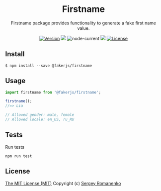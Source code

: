 <h1 align="center">Firstname</h1>
<p align="center">
Firstname package provides functionality to generate a fake first name value.
</p>

<p align="center">
<a href="https://github.com/faker-javascript/firstname/releases"><img alt="Version" src="https://img.shields.io/github/release/faker-javascript/firstname.svg?label=version&color=green"></a> <img src="https://img.shields.io/npm/dt/@fakerjs/firstname"> <img alt="node-current" src="https://img.shields.io/node/v/@fakerjs/firstname"> <a href="https://github.com/faker-javascript/firstname/actions/workflows/ci.yml"><img src="https://github.com/faker-javascript/firstname/actions/workflows/ci.yml/badge.svg"></a> <a href="https://github.com/faker-javascript/firstname"><img src="https://img.shields.io/badge/license-MIT-blue.svg?color=green" alt="License"></a>
</p>

## Install

```
$ npm install --save @fakerjs/firstname
```

## Usage

```js
import firstname from '@fakerjs/firstname';

firstname();
//=> Lia

// Allowed gender: male, female
// Allowed locale: en_US, ru_RU
```

## Tests

Run tests

```
npm run test
```

## License
[The MIT License (MIT)](https://github.com/faker-javascript/firstname/blob/master/LICENSE)
Copyright (c) [Sergey Romanenko](https://github.com/Awilum)
